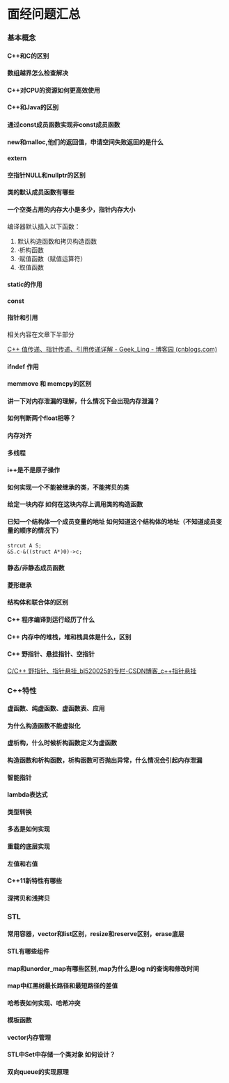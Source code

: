 # 面经问题汇总

### 基本概念

#### C++和C的区别



#### 数组越界怎么检查解决



#### C++对CPU的资源如何更高效使用



#### C++和Java的区别



#### 通过const成员函数实现非const成员函数



#### new和malloc,他们的返回值，申请空间失败返回的是什么



#### extern



#### 空指针NULL和nullptr的区别



#### 类的默认成员函数有哪些

#### 一个空类占用的内存大小是多少，指针内存大小

编译器默认插入以下函数：

1. 默认构造函数和拷贝构造函数
2. ·析构函数
3. ·赋值函数（赋值运算符）
4. ·取值函数

#### static的作用



#### const



#### 指针和引用

相关内容在文章下半部分

[C++ 值传递、指针传递、引用传递详解 - Geek_Ling - 博客园 (cnblogs.com)](https://www.cnblogs.com/yanlingyin/archive/2011/12/07/2278961.html)



#### ifndef 作用



#### memmove 和 memcpy的区别



#### 讲一下对内存泄漏的理解，什么情况下会出现内存泄漏？



#### 如何判断两个float相等？



#### 内存对齐



#### 多线程



#### i++是不是原子操作



#### 如何实现一个不能被继承的类，不能拷贝的类

#### 给定一块内存 如何在这块内存上调用类的构造函数

#### 已知一个结构体一个成员变量的地址 如何知道这个结构体的地址（不知道成员变量的顺序的情况下） 

```
strcut A S;
&S.c-&((struct A*)0)->c;
```



#### 静态/非静态成员函数



#### 菱形继承



#### 结构体和联合体的区别



#### C++ 程序编译到运行经历了什么

#### C++ 内存中的堆栈，堆和栈具体是什么，区别



#### C++ 野指针、悬挂指针、空指针

[C/C++ 野指针、指针悬挂_bl520025的专栏-CSDN博客_c++指针悬挂](https://blog.csdn.net/bl520025/article/details/8967648)



### C++特性

#### 虚函数、纯虚函数、虚函数表、应用



#### 为什么构造函数不能虚拟化



#### 虚析构，什么时候析构函数定义为虚函数

#### 构造函数和析构函数，析构函数可否抛出异常，什么情况会引起内存泄漏

#### 智能指针



#### lambda表达式



#### 类型转换



#### 多态是如何实现



#### 重载的底层实现



#### 左值和右值





#### C++11新特性有哪些



#### 深拷贝和浅拷贝



### STL

#### 常用容器，vector和list区别，resize和reserve区别，erase底层



#### STL有哪些组件

#### map和unorder_map有哪些区别,map为什么是log n的查询和修改时间

#### map中红黑树最长路径和最短路径的差值



#### 哈希表如何实现、哈希冲突



#### 模板函数



#### vector内存管理



#### STL中Set中存储一个类对象 如何设计？



#### 双向queue的实现原理

